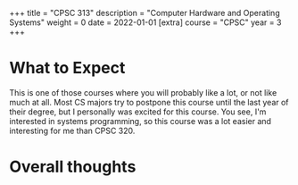 +++
title = "CPSC 313"
description = "Computer Hardware and Operating Systems"
weight = 0
date = 2022-01-01
[extra]
course = "CPSC"
year = 3
+++

# What to Expect
This is one of those courses where you will probably like a lot, or not like much at all. Most CS majors try to postpone this course until the last year of their degree, but I personally was excited for this course. You see, I'm interested in systems programming, so this course was a lot easier and interesting for me than CPSC 320. 

# Overall thoughts
